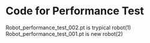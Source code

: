 # Code for Performance Test

Robot_performance_test_002.pt is trypical robot(1)
Robot_performance_test_001.pt is new robot(2)
